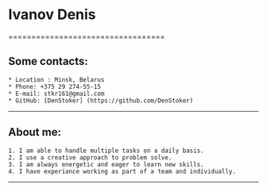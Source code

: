  # Ivanov Denis

==================================

 ## Some contacts:
    * Location : Minsk, Belarus
    * Phone: +375 29 274-55-15
    * E-mail: stkr161@gmail.com
    * GitHub: [DenStoker] (https://github.com/DenStoker)
-----------------------------------------------------------------  
 ## About me:
    1. I am able to handle multiple tasks on a daily basis.
    2. I use a creative approach to problem solve.
    3. I am always energetic and eager to learn new skills.
    4. I have experiance working as part of a team and individually.
-----------------------------------------------------------------------
     